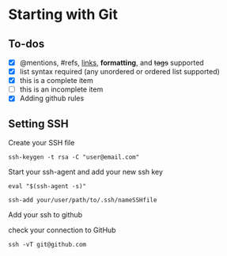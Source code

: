 # Starting with Git

## To-dos

- [x] @mentions, #refs, [links](), **formatting**, and <del>tags</del> supported
- [x] list syntax required (any unordered or ordered list supported)
- [x] this is a complete item
- [ ] this is an incomplete item
- [x] Adding github rules

## Setting SSH

Create your SSH file

    ssh-keygen -t rsa -C "user@email.com"

Start your ssh-agent and add your new ssh key

    eval "$(ssh-agent -s)"

    ssh-add your/user/path/to/.ssh/nameSSHfile

Add your ssh to github

check your connection to GitHub

    ssh -vT git@github.com

